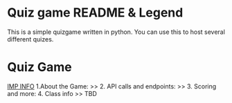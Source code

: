 # Quiz game README & Legend

This is a simple quizgame written in python. You can use this to host several different quizes.






# Quiz Game
[IMP INFO](https://guides.github.com/features/mastering-markdown/)
1.About the Game: >>
2. API calls and endpoints: >>
3. Scoring and more:
4. Class info >> TBD
